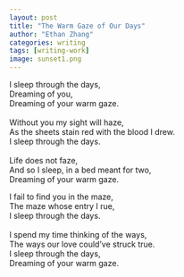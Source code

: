 ```yaml
---
layout: post
title: "The Warm Gaze of Our Days"
author: "Ethan Zhang"
categories: writing
tags: [writing-work]
image: sunset1.png
---
```


<html>
  <head>
  <p>I sleep through the days,<br>
Dreaming of you,<br>
Dreaming of your warm gaze.<br>
<br>
Without you my sight will haze,<br>
As the sheets stain red with the blood I drew.<br>
I sleep through the days.<br>
<br>
Life does not faze,<br>
And so I sleep, in a bed meant for two,<br>
Dreaming of your warm gaze.<br>

I fail to find you in the maze,<br>
The maze whose entry I rue,<br>
I sleep through the days.<br>
<br>
I spend my time thinking of the ways,<br>
The ways our love could’ve struck true.<br>
I sleep through the days,<br>
Dreaming of your warm gaze.<br>
  </p>

</body>
</html>
